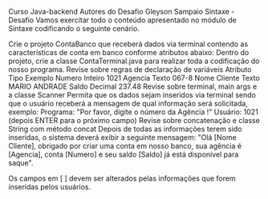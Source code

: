 
Curso Java-backend
Autores do Desafio
Gleyson Sampaio
Sintaxe - Desafio
Vamos exercitar todo o conteúdo apresentado no módulo de Sintaxe codificando o seguinte cenário.

Crie o projeto ContaBanco que receberá dados via terminal contendo as características de conta em banco conforme atributos abaixo:
Dentro do projeto, crie a classe ContaTerminal.java para realizar toda a codificação do nosso programa.
Revise sobre regras de declaração de variáveis
Atributo	Tipo	Exemplo
Numero	Inteiro	1021
Agencia	Texto	067-8
Nome Cliente	Texto	MARIO ANDRADE
Saldo	Decimal	237.48
Revise sobre terminal, main args e a classe Scanner
Permita que os dados sejam inseridos via terminal sendo que o usuário receberá a mensagem de qual informação será solicitada, exemplo:
Programa: "Por favor, digite o número da Agência !"
Usuário: 1021 (depois ENTER para o próximo campo)
Revise sobre concatenação e classe String com método concat
Depois de todas as informações terem sido inseridas, o sistema deverá exibir a seguinte mensagem:
"Olá [Nome Cliente], obrigado por criar uma conta em nosso banco, sua agência é [Agencia], conta [Numero] e seu saldo [Saldo] já está disponível para saque".

Os campos em [ ] devem ser alterados pelas informações que forem inseridas pelos usuários.

